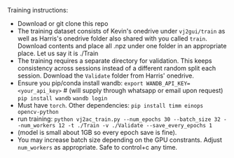 Training instructions:
- Download or git clone this repo
- The training dataset consists of Kevin's onedrive under `vj2gui/train` as well as Harris's onedrive folder also shared with you called `train`. Download contents and place all .npz under one folder in an appropriate place. Let us say it is ./Train
- The training requires a separate directory for validation. This keeps consistency across sessions instead of a different random split each session. Download the `Validate` folder from Harris' onedrive.
- Ensure you pip/conda install wandb: 
`export WANDB_API_KEY=<your_api_key>`  # (will supply through whatsapp or email upon request)
`pip install wandb`
`wandb login`
- Must have `torch`. Other dependencies:
`pip install timm einops opencv-python`
- run training:
`python vj2ac_train.py --num_epochs 30 --batch_size 32 --num_workers 12 -t ./Train -v ./Validate --save_every_epochs 1`
- (model is small about 1GB so every epoch save is fine).
- You may increase batch size depending on the GPU constrants. Adjust `num_workers` as appropriate. Safe to control+c any time.
